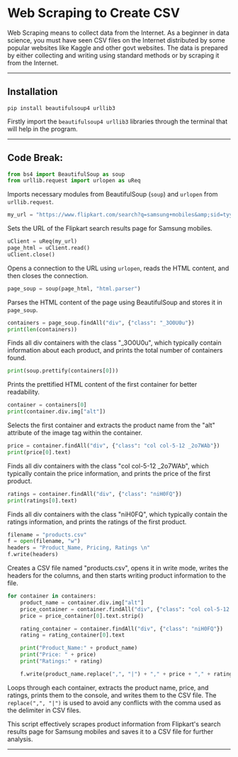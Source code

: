 # Web Scraping to Create CSV

Web Scraping means to collect data from the Internet. As a beginner in data science, you must have seen CSV files on the Internet distributed by some popular websites like Kaggle and other govt websites. The data is prepared by either collecting and writing using standard methods or by scraping it from the Internet.

-----

## Installation

```
pip install beautifulsoup4 urllib3
```
Firstly import the `beautifulsoup4 urllib3` libraries through the terminal that will help in the program.

-----

## Code Break:

```python
from bs4 import BeautifulSoup as soup
from urllib.request import urlopen as uReq
```
Imports necessary modules from BeautifulSoup (`soup`) and `urlopen` from `urllib.request`.

```python
my_url = "https://www.flipkart.com/search?q=samsung+mobiles&amp;sid=tyy%2C4io&amp;as=on&amp;as-show=on&amp;otracker=AS_QueryStore_HistoryAutoSuggest_0_2&amp;otracker1=AS_QueryStore_HistoryAutoSuggest_0_2&amp;as-pos=0&amp;as-type=HISTORY&amp;as-searchtext=sa"
```
Sets the URL of the Flipkart search results page for Samsung mobiles.

```python
uClient = uReq(my_url)
page_html = uClient.read()
uClient.close()
```
Opens a connection to the URL using `urlopen`, reads the HTML content, and then closes the connection.

```python
page_soup = soup(page_html, "html.parser")
```
Parses the HTML content of the page using BeautifulSoup and stores it in `page_soup`.

```python
containers = page_soup.findAll("div", {"class": "_3O0U0u"})
print(len(containers))
```
Finds all div containers with the class "_3O0U0u", which typically contain information about each product, and prints the total number of containers found.

```python
print(soup.prettify(containers[0]))
```
Prints the prettified HTML content of the first container for better readability.

```python
container = containers[0]
print(container.div.img["alt"])
```
Selects the first container and extracts the product name from the "alt" attribute of the image tag within the container.

```python
price = container.findAll("div", {"class": "col col-5-12 _2o7WAb"})
print(price[0].text)
```
Finds all div containers with the class "col col-5-12 _2o7WAb", which typically contain the price information, and prints the price of the first product.

```python
ratings = container.findAll("div", {"class": "niH0FQ"})
print(ratings[0].text)
```
Finds all div containers with the class "niH0FQ", which typically contain the ratings information, and prints the ratings of the first product.

```python
filename = "products.csv"
f = open(filename, "w")
headers = "Product_Name, Pricing, Ratings \n"
f.write(headers)
```
Creates a CSV file named "products.csv", opens it in write mode, writes the headers for the columns, and then starts writing product information to the file.

```python
for container in containers:
    product_name = container.div.img["alt"]
    price_container = container.findAll("div", {"class": "col col-5-12 _2o7WAb"})
    price = price_container[0].text.strip()

    rating_container = container.findAll("div", {"class": "niH0FQ"})
    rating = rating_container[0].text

    print("Product_Name:" + product_name)
    print("Price: " + price)
    print("Ratings:" + rating)

    f.write(product_name.replace(",", "|") + "," + price + "," + rating + "\n")
```
Loops through each container, extracts the product name, price, and ratings, prints them to the console, and writes them to the CSV file. The `replace(",", "|")` is used to avoid any conflicts with the comma used as the delimiter in CSV files.

This script effectively scrapes product information from Flipkart's search results page for Samsung mobiles and saves it to a CSV file for further analysis.

-----